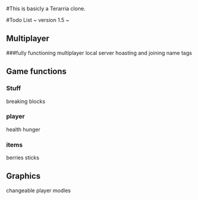 #This is basicly a Terarria clone.

#Todo List
~ version 1.5 ~
## Multiplayer
###fully functioning multiplayer
local server hoasting and joining
name tags
## Game functions
### Stuff
breaking blocks
### player
health 
hunger
### items
berries
sticks
## Graphics
changeable player modles 
